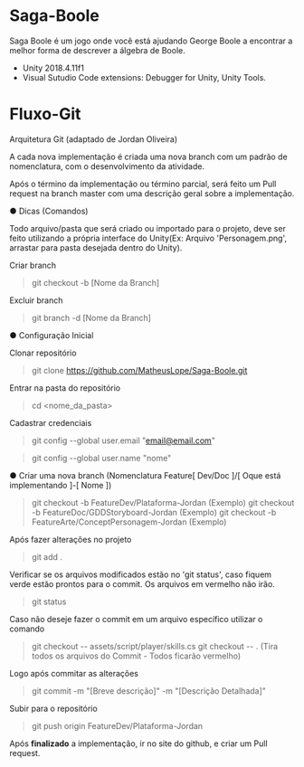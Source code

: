 # Saga-Boole
Saga Boole é um jogo onde você está ajudando George Boole a encontrar a melhor forma de descrever a álgebra de Boole.

- Unity 2018.4.11f1
- Visual Sutudio Code extensions: Debugger for Unity, Unity Tools.

# Fluxo-Git

Arquitetura Git (adaptado de Jordan Oliveira)

A cada nova implementação é criada uma nova branch com um padrão de nomenclatura, com o desenvolvimento da atividade.

Após o término da implementação ou término parcial, será feito um Pull request na branch master com uma descrição geral sobre a implementação.

● Dicas (Comandos)

Todo arquivo/pasta que será criado ou importado para o projeto, deve ser feito utilizando a própria interface do Unity(Ex: Arquivo 'Personagem.png', arrastar para pasta desejada dentro do Unity).

Criar branch
> git checkout -b [Nome da Branch]

Excluir branch
> git branch -d [Nome da Branch]

● Configuração Inicial

Clonar repositório
> git clone https://github.com/MatheusLope/Saga-Boole.git

Entrar na pasta do repositório
> cd <nome_da_pasta>

Cadastrar credenciais
> git config --global user.email "email@email.com"

> git config --global user.name "nome"

● Criar uma nova branch
(Nomenclatura Feature[ Dev/Doc ]/[ Oque está implementando ]-[ Nome ])
> git checkout -b FeatureDev/Plataforma-Jordan (Exemplo)
> git checkout -b FeatureDoc/GDDStoryboard-Jordan (Exemplo)
> git checkout -b FeatureArte/ConceptPersonagem-Jordan (Exemplo)

Após fazer alterações no projeto
> git add .

Verificar se os arquivos modificados estão no 'git status', caso fiquem verde estão prontos
para o commit. Os arquivos em vermelho não irão.
> git status

Caso não deseje fazer o commit em um arquivo específico utilizar o comando
> git checkout -- assets/script/player/skills.cs
> git checkout -- . (Tira todos os arquivos do Commit - Todos ficarão vermelho)

Logo após commitar as alterações
> git commit -m "[Breve descrição]" -m "[Descrição Detalhada]"

Subir para o repositório
> git push origin FeatureDev/Plataforma-Jordan

Após **finalizado** a implementação, ir no site do github, e criar um Pull request.

